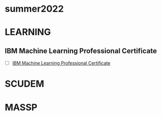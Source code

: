 # summer2022

# LEARNING 

## IBM Machine Learning Professional Certificate
- [ ] [IBM Machine Learning Professional Certificate](https://www.coursera.org/professional-certificates/ibm-machine-learning)

# SCUDEM

# MASSP
